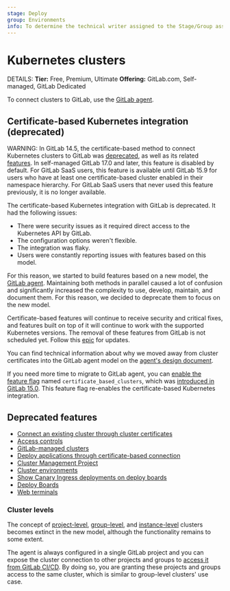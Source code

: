 ```yaml
---
stage: Deploy
group: Environments
info: To determine the technical writer assigned to the Stage/Group associated with this page, see https://handbook.gitlab.com/handbook/product/ux/technical-writing/#assignments
---
```


# Kubernetes clusters

DETAILS:
**Tier:** Free, Premium, Ultimate
**Offering:** GitLab.com, Self-managed, GitLab Dedicated

To connect clusters to GitLab, use the [GitLab agent](../../clusters/agent/index.md).

## Certificate-based Kubernetes integration (deprecated)

WARNING:
In GitLab 14.5, the certificate-based method to connect Kubernetes clusters
to GitLab was [deprecated](https://gitlab.com/groups/gitlab-org/configure/-/epics/8),
as well as its related [features](#deprecated-features). In self-managed GitLab 17.0 and later,
this feature is disabled by default. For GitLab SaaS users, this feature is available until
GitLab 15.9 for users who have at least one certificate-based cluster enabled in their namespace hierarchy.
For GitLab SaaS users that never used this feature previously, it is no longer available.

The certificate-based Kubernetes integration with GitLab is deprecated.
It had the following issues:

- There were security issues as it required direct access to the Kubernetes API by GitLab.
- The configuration options weren't flexible.
- The integration was flaky.
- Users were constantly reporting issues with features based on this model.

For this reason, we started to build features based on a new model, the
[GitLab agent](../../clusters/agent/index.md).
Maintaining both methods in parallel caused a lot of confusion
and significantly increased the complexity to use, develop, maintain, and
document them. For this reason, we decided to deprecate them to focus on the
new model.

Certificate-based features will continue to receive security and critical
fixes, and features built on top of it will continue to work with the supported
Kubernetes versions. The removal of these features from GitLab is not
scheduled yet.
Follow this [epic](https://gitlab.com/groups/gitlab-org/configure/-/epics/8)
for updates.

You can find technical information about why we moved away from cluster certificates into
the GitLab agent model on the [agent's design document](https://handbook.gitlab.com/handbook/engineering/architecture/design-documents/gitlab_to_kubernetes_communication/).

If you need more time to migrate to GitLab agent, you can [enable the feature flag](../../../administration/feature_flags.md)
named `certificate_based_clusters`, which was [introduced in GitLab 15.0](../../../update/deprecations.md#self-managed-certificate-based-integration-with-kubernetes).
This feature flag re-enables the certificate-based Kubernetes integration.

## Deprecated features

- [Connect an existing cluster through cluster certificates](../../project/clusters/add_existing_cluster.md)
- [Access controls](../../project/clusters/cluster_access.md)
- [GitLab-managed clusters](../../project/clusters/gitlab_managed_clusters.md)
- [Deploy applications through certificate-based connection](../../project/clusters/deploy_to_cluster.md)
- [Cluster Management Project](../../clusters/management_project.md)
- [Cluster environments](../../clusters/environments.md)
- [Show Canary Ingress deployments on deploy boards](../../project/canary_deployments.md#show-canary-ingress-deployments-on-deploy-boards-deprecated)
- [Deploy Boards](../../project/deploy_boards.md)
- [Web terminals](../../../administration/integration/terminal.md)

### Cluster levels

The concept of [project-level](../../project/clusters/index.md),
[group-level](../../group/clusters/index.md), and
[instance-level](../../instance/clusters/index.md) clusters becomes
extinct in the new model, although the functionality remains to some extent.

The agent is always configured in a single GitLab project and you can expose the cluster connection to other projects and groups to [access it from GitLab CI/CD](../../clusters/agent/ci_cd_workflow.md).
By doing so, you are granting these projects and groups access to the same cluster, which is similar to group-level clusters' use case.
